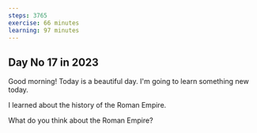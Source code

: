 ```yaml
---
steps: 3765
exercise: 66 minutes
learning: 97 minutes
---
```

## Day No 17 in 2023
Good morning! Today is a beautiful day.
I'm going to learn something new today.

I learned about the history of the Roman Empire.

What do you think about the Roman Empire?
